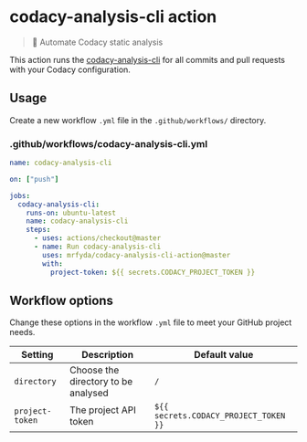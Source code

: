 # codacy-analysis-cli action

> 🤖 Automate Codacy static analysis

This action runs the [codacy-analysis-cli](https://github.com/codacy/codacy-analysis-cli) for all commits and pull requests with your Codacy configuration.

## Usage

Create a new workflow `.yml` file in the `.github/workflows/` directory.

### .github/workflows/codacy-analysis-cli.yml

```yml
name: codacy-analysis-cli

on: ["push"]

jobs:
  codacy-analysis-cli:
    runs-on: ubuntu-latest
    name: codacy-analysis-cli
    steps:
      - uses: actions/checkout@master
      - name: Run codacy-analysis-cli
        uses: mrfyda/codacy-analysis-cli-action@master
        with:
          project-token: ${{ secrets.CODACY_PROJECT_TOKEN }}
```

## Workflow options

Change these options in the workflow `.yml` file to meet your GitHub project needs.

| Setting         | Description                         | Default value                         |
| --------------- | ----------------------------------- | ------------------------------------- |
| `directory`     | Choose the directory to be analysed | `/`                                   |
| `project-token` | The project API token               | `${{ secrets.CODACY_PROJECT_TOKEN }}` |

